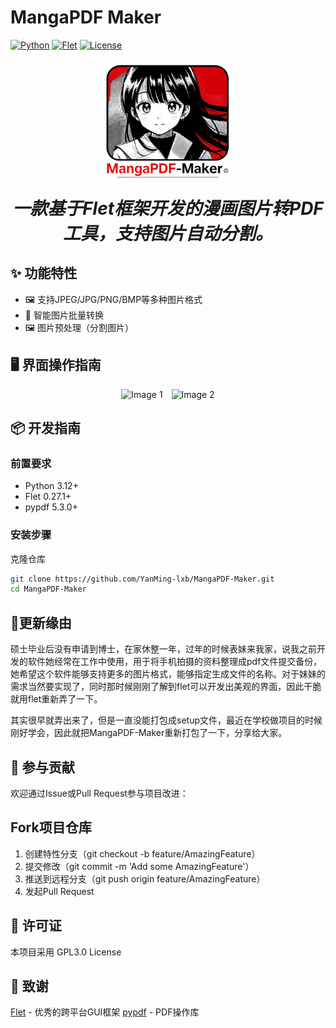 <!--
 *  =======================================================================
 *  ·······································································
 *  ·······································································
 *  ····Y88b···d88P················888b·····d888·d8b·······················
 *  ·····Y88b·d88P·················8888b···d8888·Y8P·······················
 *  ······Y88o88P··················88888b·d88888···························
 *  ·······Y888P··8888b···88888b···888Y88888P888·888·88888b·····d88b·······
 *  ········888······"88b·888·"88b·888·Y888P·888·888·888·"88b·d88P"88b·····
 *  ········888···d888888·888··888·888··Y8P··888·888·888··888·888··888·····
 *  ········888··888··888·888··888·888···"···888·888·888··888·Y88b·888·····
 *  ········888··"Y888888·888··888·888·······888·888·888··888··"Y88888·····
 *  ·······························································888·····
 *  ··························································Y8b·d88P·····
 *  ···························································"Y88P"······
 *  ·······································································
 *  =======================================================================
 * 
 *  -----------------------------------------------------------------------
 * Author       : 焱铭
 * Date         : 2025-02-06 15:17:19 +0800
 * LastEditTime : 2025-05-25 20:25:15 +0800
 * Github       : https://github.com/YanMing-lxb/
 * FilePath     : /MangaPDF-Maker/README.md
 * Description  : 
 *  -----------------------------------------------------------------------
 -->

# MangaPDF Maker

[![Python](https://img.shields.io/badge/Python-3.12%2B-blue)](https://www.python.org/) [![Flet](https://img.shields.io/badge/Flet-0.27.1-green)](https://flet.dev/) [![License](https://img.shields.io/badge/License-GPL3.0-yellow)](LICENSE)

<div align="center">
  <img src="https://github.com/YanMing-lxb/MangaPDF-Maker/blob/main/src/assets/logo.png?raw=true" alt="MangaPDF Maker Logo" width="200">
  <p><span style="font-size: 2em; font-weight: bold; font-style: italic;">一款基于Flet框架开发的漫画图片转PDF工具，支持图片自动分割。</span></p>
</div>

## ✨ 功能特性

- 🖼️ 支持JPEG/JPG/PNG/BMP等多种图片格式
- 📑 智能图片批量转换
- 🖼️ 图片预处理（分割图片）

## 🖥️ 界面操作指南

<div align="center">
  <p>
    <img src="https://github.com/user-attachments/assets/2bdd0270-6ea9-4b33-8cf5-e793d6310f4e" alt="Image 1" width="300" style="margin-right: 10px;">
    <img src="https://github.com/user-attachments/assets/521327d4-1f5a-4f53-9c4d-98bfb8a3f300" alt="Image 2" width="300">
  </p>
</div>

## 📦 开发指南

### 前置要求

- Python 3.12+
- Flet 0.27.1+
- pypdf 5.3.0+

### 安装步骤

克隆仓库

```bash
git clone https://github.com/YanMing-lxb/MangaPDF-Maker.git
cd MangaPDF-Maker
```
## 🤔更新缘由

硕士毕业后没有申请到博士，在家休整一年，过年的时候表妹来我家，说我之前开发的软件她经常在工作中使用，用于将手机拍摄的资料整理成pdf文件提交备份，她希望这个软件能够支持更多的图片格式，能够指定生成文件的名称。对于妹妹的需求当然要实现了，同时那时候刚刚了解到flet可以开发出美观的界面，因此干脆就用flet重新弄了一下。

其实很早就弄出来了，但是一直没能打包成setup文件，最近在学校做项目的时候刚好学会，因此就把MangaPDF-Maker重新打包了一下，分享给大家。

## 🤝 参与贡献

欢迎通过Issue或Pull Request参与项目改进：

## Fork项目仓库

1. 创建特性分支（git checkout -b feature/AmazingFeature）
2. 提交修改（git commit -m 'Add some AmazingFeature'）
3. 推送到远程分支（git push origin feature/AmazingFeature）
4. 发起Pull Request

## 📄 许可证

本项目采用 GPL3.0 License

## 🌟 致谢

[Flet](https://flet.dev/) - 优秀的跨平台GUI框架
[pypdf](https://github.com/py-pdf/pypdf) - PDF操作库
